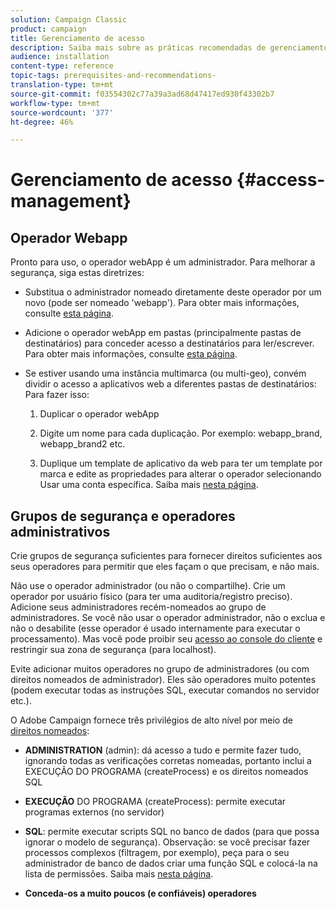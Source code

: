 ```yaml
---
solution: Campaign Classic
product: campaign
title: Gerenciamento de acesso
description: Saiba mais sobre as práticas recomendadas de gerenciamento de acesso.
audience: installation
content-type: reference
topic-tags: prerequisites-and-recommendations-
translation-type: tm+mt
source-git-commit: f03554302c77a39a3ad68d47417ed930f43302b7
workflow-type: tm+mt
source-wordcount: '377'
ht-degree: 46%

---
```



# Gerenciamento de acesso {#access-management}

## Operador Webapp

Pronto para uso, o operador webApp é um administrador. Para melhorar a segurança, siga estas diretrizes:

* Substitua o administrador nomeado diretamente deste operador por um novo (pode ser nomeado &#39;webapp&#39;). Para obter mais informações, consulte [esta página](../../platform/using/access-management.md).

* Adicione o operador webApp em pastas (principalmente pastas de destinatários) para conceder acesso a destinatários para ler/escrever. Para obter mais informações, consulte [esta página](../../platform/using/access-management.md).

* Se estiver usando uma instância multimarca (ou multi-geo), convém dividir o acesso a aplicativos web a diferentes pastas de destinatários: Para fazer isso:

   1. Duplicar o operador webApp

   1. Digite um nome para cada duplicação. Por exemplo: webapp_brand, webapp_brand2 etc.

   1. Duplique um template de aplicativo da web para ter um template por marca e edite as propriedades para alterar o operador selecionando Usar uma conta específica.  Saiba mais [nesta página](../../web/using/defining-web-forms-properties.md).

## Grupos de segurança e operadores administrativos

Crie grupos de segurança suficientes para fornecer direitos suficientes aos seus operadores para permitir que eles façam o que precisam, e não mais.

Não use o operador administrador (ou não o compartilhe). Crie um operador por usuário físico (para ter uma auditoria/registro preciso). Adicione seus administradores recém-nomeados ao grupo de administradores. Se você não usar o operador administrador, não o exclua e não o desabilite (esse operador é usado internamente para executar o processamento). Mas você pode proibir seu [acesso ao console do cliente](../../platform/using/access-management.md) e restringir sua zona de segurança (para localhost).

Evite adicionar muitos operadores no grupo de administradores (ou com direitos nomeados de administrador). Eles são operadores muito potentes (podem executar todas as instruções SQL, executar comandos no servidor etc.).

O Adobe Campaign fornece três privilégios de alto nível por meio de [direitos nomeados](../../platform/using/access-management.md#named-rights):

* **ADMINISTRATION**  (admin): dá acesso a tudo e permite fazer tudo, ignorando todas as verificações corretas nomeadas, portanto inclui a EXECUÇÃO DO PROGRAMA (createProcess) e os direitos nomeados SQL

* **EXECUÇÃO**  DO PROGRAMA (createProcess): permite executar programas externos (no servidor)

* **SQL**: permite executar scripts SQL no banco de dados (para que possa ignorar o modelo de segurança). Observação: se você precisar fazer processos complexos (filtragem, por exemplo), peça para o seu administrador de banco de dados criar uma função SQL e colocá-la na lista de permissões. Saiba mais [nesta página](../../installation/using/scripting-coding-guidelines.md).

* **Conceda-os a muito poucos (e confiáveis) operadores**
